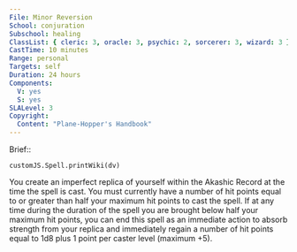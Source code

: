 ```yaml
---
File: Minor Reversion
School: conjuration
Subschool: healing
ClassList: { cleric: 3, oracle: 3, psychic: 2, sorcerer: 3, wizard: 3 }
CastTime: 10 minutes
Range: personal
Targets: self
Duration: 24 hours
Components:
  V: yes
  S: yes
SLALevel: 3
Copyright:
  Content: "Plane-Hopper's Handbook"
---
```

Brief:: 

```dataviewjs
customJS.Spell.printWiki(dv)
```

You create an imperfect replica of yourself within the Akashic Record at the time the spell is cast. You must currently have a number of hit points equal to or greater than half your maximum hit points to cast the spell. If at any time during the duration of the spell you are brought below half your maximum hit points, you can end this spell as an immediate action to absorb strength from your replica and immediately regain a number of hit points equal to 1d8 plus 1 point per caster level (maximum +5).
